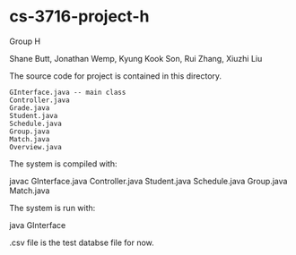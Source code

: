 cs-3716-project-h
=================

Group H

Shane Butt,
Jonathan Wemp,
Kyung Kook Son,
Rui Zhang,
Xiuzhi Liu


The source code for project is contained in this directory.

    GInterface.java -- main class
    Controller.java
    Grade.java
    Student.java
    Schedule.java
    Group.java
    Match.java
    Overview.java

The system is compiled with:

javac GInterface.java Controller.java Student.java Schedule.java Group.java Match.java


The system is run with:

java GInterface



.csv file is the test databse file for now.